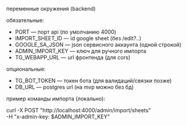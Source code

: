 переменные окружения (backend)

обязательные:
- PORT — порт api (по умолчанию 4000)
- IMPORT_SHEET_ID — id google sheet (без /edit?..)
- GOOGLE_SA_JSON — json сервисного аккаунта (одной строкой)
- ADMIN_IMPORT_KEY — ключ для ручного импорта
- TG_WEBAPP_URL — url фронтенда (для cors)

опциональные:
- TG_BOT_TOKEN — токен бота (для валидаций/связки позже)
- DB_URL — postgres url (на mvp можно без бд)

пример команды импорта (локально):

curl -X POST "http://localhost:4000/admin/import/sheets" \
  -H "x-admin-key: $ADMIN_IMPORT_KEY"


